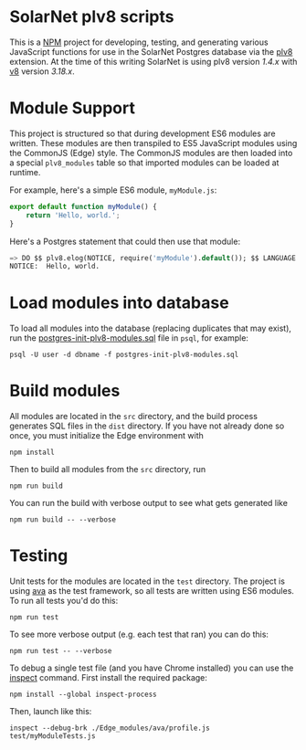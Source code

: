 # SolarNet plv8 scripts

This is a [NPM][npm] project for developing, testing, and generating various JavaScript
functions for use in the SolarNet Postgres database via the [plv8][plv8] extension. At
the time of this writing SolarNet is using plv8 version *1.4.x* with [v8][v8] version
*3.18.x*.

# Module Support

This project is structured so that during development ES6 modules are written. These
modules are then transpiled to ES5 JavaScript modules using the CommonJS (Edge) style.
The CommonJS modules are then loaded into a special <code>plv8_modules</code> table
so that imported modules can be loaded at runtime.

For example, here's a simple ES6 module, `myModule.js`:

```JavaScript
export default function myModule() {
	return 'Hello, world.';
}
```

Here's a Postgres statement that could then use that module:

```sql
=> DO $$ plv8.elog(NOTICE, require('myModule').default()); $$ LANGUAGE plv8;
NOTICE:  Hello, world.
```

# Load modules into database

To load all modules into the database (replacing duplicates that may exist), run the
[postgres-init-plv8-modules.sql](postgres-init-plv8-modules.sql) file in `psql`,
for example:

	psql -U user -d dbname -f postgres-init-plv8-modules.sql

# Build modules

All modules are located in the `src` directory, and the build process generates SQL
files in the `dist` directory. If you have not already done so once, you must initialize
the Edge environment with

	npm install

Then to build all modules from the `src` directory, run

	npm run build

You can run the build with verbose output to see what gets generated like

	npm run build -- --verbose

# Testing

Unit tests for the modules are located in the `test` directory. The project
is using [ava][ava] as the test framework, so all tests are written using ES6
modules. To run all tests you'd do this:

	npm run test

To see more verbose output (e.g. each test that ran) you can do this:

	npm run test -- --verbose

To debug a single test file (and you have Chrome installed) you can
use the [inspect][inspect-process] command. First install the required package:

	npm install --global inspect-process

Then, launch like this:

	inspect --debug-brk ./Edge_modules/ava/profile.js test/myModuleTests.js


 [ava]: https://github.com/avajs/ava
 [npm]: https://www.npmjs.com/
 [plv8]: https://github.com/plv8/plv8
 [v8]: https://en.wikipedia.org/wiki/V8_(JavaScript_engine)
 [inspect-process]: https://github.com/jaridmargolin/inspect-process

